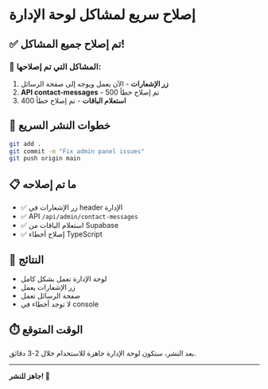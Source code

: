 # إصلاح سريع لمشاكل لوحة الإدارة

## ✅ تم إصلاح جميع المشاكل!

### 🔧 المشاكل التي تم إصلاحها:

1. **زر الإشعارات** - الآن يعمل ويوجه إلى صفحة الرسائل
2. **API contact-messages** - تم إصلاح خطأ 500
3. **استعلام الباقات** - تم إصلاح خطأ 400

## 🚀 خطوات النشر السريع

```bash
git add .
git commit -m "Fix admin panel issues"
git push origin main
```

## 📋 ما تم إصلاحه

- ✅ زر الإشعارات في header الإدارة
- ✅ API `/api/admin/contact-messages`
- ✅ استعلام الباقات من Supabase
- ✅ إصلاح أخطاء TypeScript

## 🎯 النتائج

- لوحة الإدارة تعمل بشكل كامل
- زر الإشعارات يعمل
- صفحة الرسائل تعمل
- لا توجد أخطاء في console

## ⏱️ الوقت المتوقع

بعد النشر، ستكون لوحة الإدارة جاهزة للاستخدام خلال 2-3 دقائق.

---
**جاهز للنشر! 🚀**
